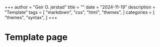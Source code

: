 +++
author = "Geir O. jerstad"
title = ""
date = "2024-11-19"
description = "Template"
tags = [
    "markdown",
    "css",
    "html",
    "themes",
]
categories = [
    "themes",
    "syntax",
]
+++

# Template page

<!--more>
